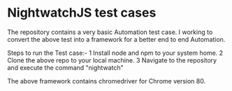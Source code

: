 # NightwatchJS test cases

The repository contains a very basic Automation test case. I working to convert the above test into a framework for a better end to end Automation.

Steps to run the Test case:-
1 Install node and npm to your system home.
2 Clone the above repo to your local machine. 
3 Navigate to the repository and execute the command "nightwatch"

The above framework contains chromedriver for Chrome version 80.

